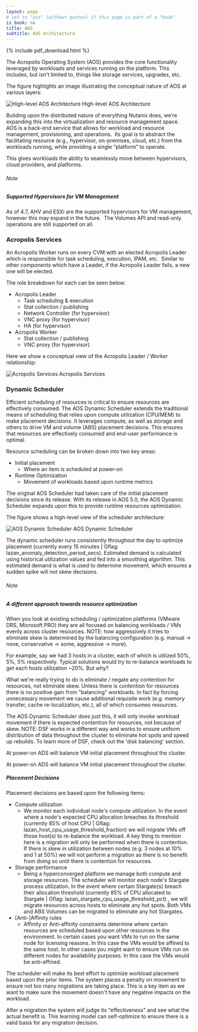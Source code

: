 ```yaml
---
layout: page
# set to "yes" (without quotes) if this page is part of a "book"
is_book: no
title: AOS
subtitle: AOS Architecture
---
```


{% include pdf_download.html %}

The Acropolis Operating System (AOS) provides the core functionality leveraged by workloads and services running on the platform. This includes, but isn't limited to, things like storage services, upgrades, etc.

The figure highlights an image illustrating the conceptual nature of AOS at various layers:

![High-level AOS Architecture](imagesv2/arch_v2_core.png)
High-level AOS Architecture

Building upon the distributed nature of everything Nutanix does, we’re expanding this into the virtualization and resource management space.  AOS is a back-end service that allows for workload and resource management, provisioning, and operations.  Its goal is to abstract the facilitating resource (e.g., hypervisor, on-premises, cloud, etc.) from the workloads running, while providing a single “platform” to operate. 

This gives workloads the ability to seamlessly move between hypervisors, cloud providers, and platforms.

<div data-type="note" class="note" id="supported-hypervisors-for-vm-management-8Mirfxuk"><h6>Note</h6>
<h5>Supported Hypervisors for VM Management</h5>

<p>As of 4.7, AHV and ESXi are the supported hypervisors for VM management, however this may expand in the future. &nbsp;The Volumes API and read-only operations are still supported on all.</p>
</div>

### Acropolis Services

An Acropolis Worker runs on every CVM with an elected Acropolis Leader which is responsible for task scheduling, execution, IPAM, etc.  Similar to other components which have a Leader, if the Acropolis Leader fails, a new one will be elected.

The role breakdown for each can be seen below:

* Acropolis Leader
	+ Task scheduling & execution
	+ Stat collection / publishing
	+ Network Controller (for hypervisor)
	+ VNC proxy (for hypervisor)
	+ HA (for hypervisor)
*  Acropolis Worker
	+ Stat collection / publishing
	+ VNC proxy (for hypervisor)

Here we show a conceptual view of the Acropolis Leader / Worker relationship:

![Acropolis Services](imagesv2/acrop_components.png)
Acropolis Services

### Dynamic Scheduler

Efficient scheduling of resources is critical to ensure resources are effectively consumed. The AOS Dynamic Scheduler extends the traditional means of scheduling that relies upon compute utilization (CPU/MEM) to make placement decisions. It leverages compute, as well as storage and others to drive VM and volume (ABS) placement decisions. This ensures that resources are effectively consumed and end-user performance is optimal.

Resource scheduling can be broken down into two key areas:

*  Initial placement
	+  Where an item is scheduled at power-on
*  Runtime Optimization
	+  Movement of workloads based upon runtime metrics

The original AOS Scheduler had taken care of the initial placement decisions since its release. With its release in AOS 5.0, the AOS Dynamic Scheduler expands upon this to provide runtime resources optimization.

The figure shows a high-level view of the scheduler architecture:

![AOS Dynamic Scheduler](imagesv2/scheduler_1.png)
AOS Dynamic Scheduler

The dynamic scheduler runs consistently throughout the day to optimize placement (currently every 15 minutes | Gflag: lazan_anomaly_detection_period_secs). Estimated demand is calculated using historical utilization values and fed into a smoothing algorithm. This estimated demand is what is used to determine movement, which ensures a sudden spike will not skew decisions.

<div data-type="note" class="note"><h6>Note</h6>
<h5>A different approach towards resource optimization</h5>
<p>
  When you look at existing scheduling / optimization platforms (VMware DRS, Microsoft PRO) they are all focused on balancing workloads / VMs evenly across cluster resources.  NOTE: how aggressively it tries to eliminate skew is determined by the balancing configuration (e.g. manual -> none, conservative -> some, aggressive -> more).
</p>

<p>
  For example, say we had 3 hosts in a cluster, each of which is utilized 50%, 5%, 5% respectively.  Typical solutions would try to re-balance workloads to get each hosts utilization ~20%.  But why?
</p>

<p>
  What we're really trying to do is eliminate / negate any contention for resources, not eliminate skew.  Unless there is contention for resources there is no positive gain from "balancing" workloads.  In fact by forcing unnecessary movement we cause additional requisite work (e.g. memory transfer, cache re-localization, etc.), all of which consumes resources.
</p>

<p>
  The AOS Dynamic Scheduler does just this, it will only invoke workload movement if there is expected contention for resources, not because of skew.  NOTE: DSF works in a different way and works to ensure uniform distribution of data throughout the cluster to eliminate hot spots and speed up rebuilds.  To learn more of DSF, check out the 'disk balancing' section.
</p>

<p>
  At power-on ADS will balance VM initial placement throughout the cluster.
</p>

</div>

At power-on ADS will balance VM initial placement throughout the cluster.

##### Placement Decisions

Placement decisions are based upon the following items:

*  Compute utilization
	+  We monitor each individual node's compute utilization. In the event where a node's expected CPU allocation breaches its threshold (currently 85% of host CPU | Gflag: lazan_host_cpu_usage_threshold_fraction) we will migrate VMs off those host(s) to re-balance the workload. A key thing to mention here is a migration will only be performed when there is contention. If there is skew in utilization between nodes (e.g. 3 nodes at 10% and 1 at 50%) we will not perform a migration as there is no benefit from doing so until there is contention for resources.
*  Storage performance
	+  Being a hyperconverged platform we manage both compute and storage resources. The scheduler will monitor each node's Stargate process utilization. In the event where certain Stargate(s) breach their allocation threshold (currently 85% of CPU allocated to Stargate | Gflag: lazan_stargate_cpu_usage_threshold_pct) , we will migrate resources across hosts to eliminate any hot spots. Both VMs and ABS Volumes can be migrated to eliminate any hot Stargates.
*  [Anti-]Affinity rules
	+  Affinity or Anti-affinity constraints determine where certain resources are scheduled based upon other resources in the environment. In certain cases you want VMs to run on the same node for licensing reasons. In this case the VMs would be affined to the same host. In other cases you might want to ensure VMs run on different nodes for availability purposes. In this case the VMs would be anti-affined.

The scheduler will make its best effort to optimize workload placement based upon the prior items. The system places a penalty on movement to ensure not too many migrations are taking place. This is a key item as we want to make sure the movement doesn't have any negative impacts on the workload.

After a migration the system will judge its "effectiveness" and see what the actual benefit is. This learning model can self-optimize to ensure there is a valid basis for any migration decision.